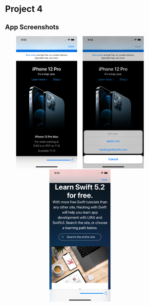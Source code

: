 # Project 4

## App Screenshots
<p align= "center">
<img src= "/Project4/screenshots/1.png" width = "200">&emsp;
<img src= "/Project4/screenshots/2.png" width = "200">&emsp;
<img src= "/Project4/screenshots/3.png" width = "200">&emsp;
</p>
